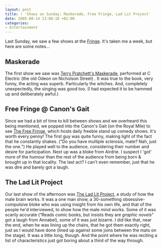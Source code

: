 ```yaml
---
layout: post
title: ! 'Shows on Sunday: Maskerade, Free Fringe, Lad Lit Project'
date: 2005-08-14 13:08:10 +01:00
categories:
- Entertainment
---
```

Last Sunday, we saw a few shows at the <a href="http://www.edfringe.com/" title="Edinburgh Fringe Festival">Fringe</a>.  It's taken me a week, but here are some notes...

<h2>Maskerade</h2>

The first show we saw was <a href="http://www.edfringe.com/shows/detail.php?action=shows&id=MASK">Terry Pratchett's Maskerade</a>, performed at C Electric (the old Odeon on Nicholson Street) .  It was true to the book, very funny, the acting was superb.  Particularly the witches.  And, completely unexpectedly, the singing was good too.  (I had expected it to be hammed up and deliberately awful.)

<h2>Free Fringe @ Canon's Gait</h2>

Since we had a bit of time to kill between shows and we overheard this being mentioned, we popped into the Canon's Gait (on the Royal Mile) to see <a href="http://www.edfringe.com/shows/detail.php?action=shows&id=FREEF">The Free Fringe</a>, which hosts daily freebie stand up comedy shows.  It's worth every penny!  The first guy was quite funny, making light of the fact that he constantly shakes.  (<q>Do you have multiple sclerosis, mate?  Nah, just the one.</q>)  He played well to the audience, considering their number and desire for participation.  Next up was a bloke from Airdrie.  I suspect I 'got' more of the humour than the rest of the audience from being born & brought up in that locality.  The last act?  I can't even remember, just that he was dire and barely got a laugh.

<h2>The Lad Lit Project</h2>

Our last show of the afternoon was <a href="http://www.edfringe.com/shows/detail.php?action=shows&id=LADLI">The Lad Lit Project</a>, a study of how the male brain works.  It was a one man show, a 30-something obsessive-compulsive bloke who was using insight from his own life, and that of the people he'd interviewed, to show how the male mind works.  Some of it was scarily accurate (<q>Reads comic books, but insists they are <em>graphic novels</em></q> got a laugh from Annabel), some of it was just bizarre.  I did like that, near the end, when he was lining up the chairs, that he got them exactly right, just as I would have done (lined up against some joins between the mats on the stage).  It was a little long, though.  And the point where he was reciting a list of characteristics just got boring about a third of the way through.
